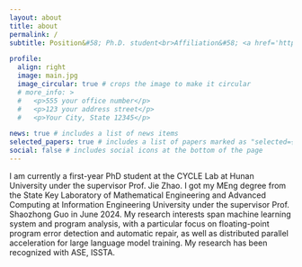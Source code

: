 ```yaml
---
layout: about
title: about
permalink: /
subtitle: Position&#58; Ph.D. student<br>Affiliation&#58; <a href='http://csee.hnu.edu.cn/home.htm'>College of Computer Science and Electronic Engineering</a>, <a href='http://www-en.hnu.edu.cn/'>Hunan University</a><br>Contact&#58; zyanz AT hnu.edu.cn<br>Address&#58; Lushan Road (S), Yuelu District, Changsha, 410082, China.

profile:
  align: right
  image: main.jpg
  image_circular: true # crops the image to make it circular
  # more_info: >
  #   <p>555 your office number</p>
  #   <p>123 your address street</p>
  #   <p>Your City, State 12345</p>

news: true # includes a list of news items
selected_papers: true # includes a list of papers marked as "selected={true}"
social: false # includes social icons at the bottom of the page
---
```


I am currently a first-year PhD student at the CYCLE Lab at Hunan University under the supervisor Prof. Jie Zhao. I got my MEng degree from the State Key Laboratory of Mathematical Engineering and Advanced Computing at Information Engineering University under the supervisor Prof. Shaozhong Guo in June 2024. My research interests span machine learning system and program analysis, with a particular focus on floating-point program error detection and automatic repair, as well as distributed parallel acceleration for large language model training. My research has been recognized with ASE, ISSTA.
